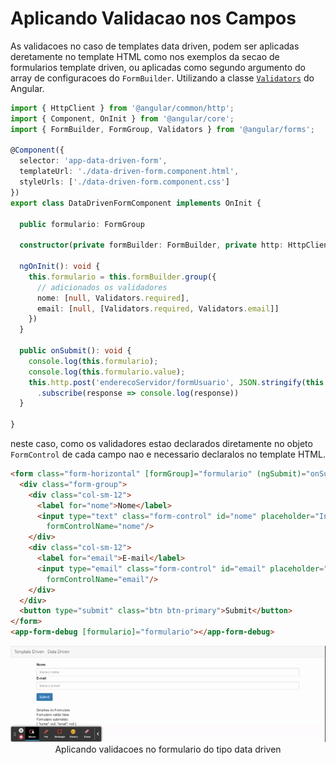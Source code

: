# Aplicando Validacao nos Campos

As validacoes no caso de templates data driven, podem ser aplicadas deretamente no template HTML como nos exemplos da secao de formularios template driven, ou aplicadas como segundo argumento do array de configuracoes do `FormBuilder`. Utilizando a classe [`Validators`](https://angular.io/api/forms/Validators) do Angular.

```typescript
import { HttpClient } from '@angular/common/http';
import { Component, OnInit } from '@angular/core';
import { FormBuilder, FormGroup, Validators } from '@angular/forms';

@Component({
  selector: 'app-data-driven-form',
  templateUrl: './data-driven-form.component.html',
  styleUrls: ['./data-driven-form.component.css']
})
export class DataDrivenFormComponent implements OnInit {

  public formulario: FormGroup

  constructor(private formBuilder: FormBuilder, private http: HttpClient) { }

  ngOnInit(): void {
    this.formulario = this.formBuilder.group({
      // adicionados os validadores
      nome: [null, Validators.required],
      email: [null, [Validators.required, Validators.email]]
    })
  }

  public onSubmit(): void {
    console.log(this.formulario);
    console.log(this.formulario.value);
    this.http.post('enderecoServidor/formUsuario', JSON.stringify(this.formulario.value))
      .subscribe(response => console.log(response))
  }

}
```

neste caso, como os validadores estao declarados diretamente no objeto `FormControl` de cada campo nao e necessario declaralos no template HTML.

```HTML
<form class="form-horizontal" [formGroup]="formulario" (ngSubmit)="onSubmit()">
  <div class="form-group">
    <div class="col-sm-12">
      <label for="nome">Nome</label>
      <input type="text" class="form-control" id="nome" placeholder="Insira o nome"
        formControlName="nome"/>
    </div>
    <div class="col-sm-12">
      <label for="email">E-mail</label>
      <input type="email" class="form-control" id="email" placeholder="Insira o e-mail"
        formControlName="email"/>
    </div>
  </div>
  <button type="submit" class="btn btn-primary">Submit</button>
</form>
<app-form-debug [formulario]="formulario"></app-form-debug>
```

<p align="center"> 
  <img src="img/aplicando-validacoes-no-formulario.gif"><br>
    Aplicando validacoes no formulario do tipo data driven
</p>
